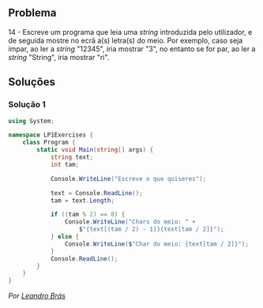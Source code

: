## Problema

14 - Escreve um programa que leia uma _string_ introduzida pelo utilizador, e de
seguida mostre no ecrã a(s) letra(s) do meio. Por exemplo, caso seja ímpar, ao
ler a _string_ "12345", iria mostrar "3", no entanto se for par, ao ler a
_string_ "String", iria mostrar "ri".

## Soluções

### Solução 1

```cs
using System;

namespace LP1Exercises {
    class Program {
        static void Main(string[] args) {
            string text;
            int tam;

            Console.WriteLine("Escreve o que quiseres");

            text = Console.ReadLine();
            tam = text.Length;

            if ((tam % 2) == 0) {
                Console.WriteLine("Chars do meio: " +
                    $"{text[(tam / 2) - 1]}{text[tam / 2]}");
            } else {
                Console.WriteLine($"Char do meio: {text[tam / 2]}");
            }
            Console.ReadLine();
        }
    }
}
```

*Por [Leandro Brás](https://github.com/xShadoWalkeR)*
